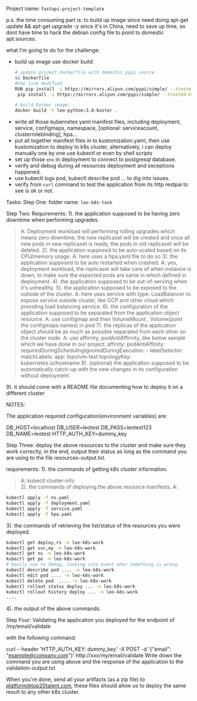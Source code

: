 Project name: `fastapi-project-template`

p.s.
the time consuming part is: to build up image since need doing apt-get update && apt-get upgrade -y since it's in China, need to save up time, so dont have time to hack the debian config file to point to domestic apt.sources.

what I'm going to do for the challenge:
* build up image use docker build:
	```bash
	# update project Dockerfile with demostic pypi source
	vi Dockerfile
	#the line modified
	RUN pip install -i https://mirrors.aliyun.com/pypi/simple/ --trusted-host=mirrors.aliyun.com --upgrade pip \ 
	 pip install -i https://mirrors.aliyun.com/pypi/simple/ --trusted-host=mirrors.aliyun.com pytest psycopg2 cython && pip install poetry && poetry install

	# build Docker image: 
	docker build -t leo-python:3.8-buster .
	```
* write all those kubernetes yaml manifest files, including deployment, service, configmaps, namespace, [optional: serviceacount, clusterrolebinding], hpa... 
* put all together manifest files in to kustomization.yaml, then use kustomization to deploy to k8s cluster, alternatively, i can deploy manually one by one use kubectl or even by shell scripts
* set up those `env` in deployment to connect to postgresql database.
* verify and debug during all resources deployment and exceptions happened.
* use kubectl logs pod, kubectl describe pod ...  to dig into issues. 
* verify from `curl` command to test the application from its http restpai to see is ok or not.

Tasks:
Step One:
folder name: `leo-k8s-task`

Step Two:
Requirements:
1). the application supposed to be having zero downtime when performing upgrades.
> A: Deployment workload will performing rolling upgrades which means zero downtime, the new replicaset will be created and once all new pods in new replicaset is ready, the pods in old replicaset will be deleted.
2). the application supposed to be auto-scaled based on its CPU/memory usage.
> A: here uses a hpa.yaml file to do so
3). the application supposed to be auto restarted when crashed.
> A: yes, deployment workload, the replicaset will take care of when instance is down, to make sure the expected pods are same in which defined in deployment.
4). the application supposed to be out-of-serving when it's unhealthy.
5). the application supposed to be exposed to the outside of the cluster.
> A: here uses service with type: LoadBalancer to expose service outside cluster, like GCP and other cloud which providing load balancing service.
6). the configuration of the application supposed to be separated from the application object resource.
> A: use configmap and then VolumeMount , Volume(point the configmaps names) in pod
7). the replicas of the application object should be as much as possible separated from each other on the cluster node.
> A: use affirnity, podAntiAffirnity, like below sample which we have done in our project:
      affinity:
        podAntiAffinity:
          requiredDuringSchedulingIgnoredDuringExecution:
          - labelSelector:
              matchLabels:
                app: topolvm-test
            topologyKey: kubernetes.io/hostname
8). (optional) the application supposed to be automatically catch-up with the new changes in its configuration without deployment.

9). it should come with a README file documenting how to deploy it on a different cluster

NOTES:

The application required configuration(environment variables) are:

DB_HOST=localhost
DB_USER=leotest
DB_PASS=leotest123
DB_NAME=leotest
HTTP_AUTH_KEY=dummy_key

Step Three:
deploy the above resources to the cluster and make sure they work correctly, in the end, output their status as long as the command you are using to the file resources-output.txt.

requirements:
1). the commands of getting k8s cluster information.
> A: kubectl cluster-info   
2). the commands of deploying the above resource manifests.
> A: 
```bash
kubectl apply -f ns.yaml
kubectl apply -f deployment.yaml
kubectl apply -f service.yaml
kubectl apply -f hpa.yaml
```
3). the commands of retrieving the list/status of the resources you were deployed.
```bash
kubectl get deploy,rs -n leo-k8s-work
kubectl get svc,ep -n leo-k8s-work
kubectl get ns -n leo-k8s-work
kubectl get po -n leo-k8s-work
# manily use to debug, looking into event when something is wrong.
kubectl describe pod .... -n leo-k8s-work
kubectl edit pod .... -n leo-k8s-work
kubectl delete pod  .... -n leo-k8s-work
kubectl rollout status deploy ... -n leo-k8s-work
kubectl rollout history deploy ... -n leo-k8s-work
....

```
4). the output of the above commands.

Step Four:
Validating the application you deployed for the endpoint of /my/email/validate

with the following command:

curl --header 'HTTP_AUTH_KEY: dummy_key' -X POST -d '{"email": "example@company.com"}' http://xxx/my/email/validate
Write down the command you are using above and the response of the application to the validation-output.txt

When you're done, send all your artifacts (as a zip file) to platform@top20talent.com, these files should allow us to deploy the same result to any other k8s cluster.
